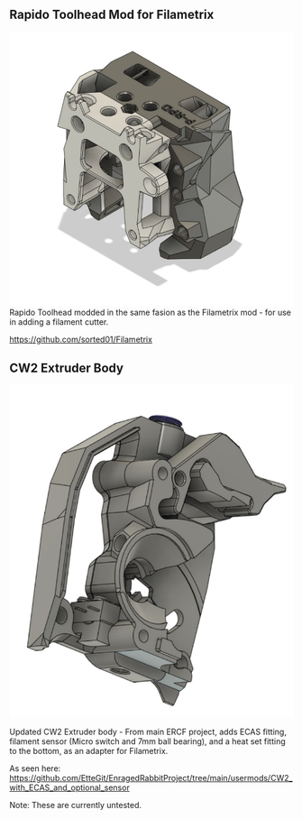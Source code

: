 ## Rapido Toolhead Mod for Filametrix
![Toolhead](https://github.com/Praesil/Fliametrix_Mods/blob/main/Rapido%20Toolhead/Rapido%20Toolhead.jpg)
Rapido Toolhead modded in the same fasion as the Filametrix mod - for use in adding a filament cutter.

https://github.com/sorted01/Filametrix

## CW2 Extruder Body
![CW2](https://github.com/Praesil/Fliametrix_Mods/blob/main/CW2-%20ECAS%2C%20Sensor%2C%20Filametrix/CW2%2C%20ECAS%2C%20Sensor%2C%20Filametrix.jpg)

Updated CW2 Extruder body - From main ERCF project, adds ECAS fitting, filament sensor (Micro switch and 7mm ball bearing), and a heat set fitting to the bottom, as an adapter for Filametrix.

As seen here:
https://github.com/EtteGit/EnragedRabbitProject/tree/main/usermods/CW2_with_ECAS_and_optional_sensor

Note:  These are currently untested.  

